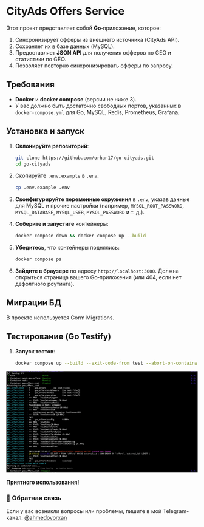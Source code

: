 # CityAds Offers Service

Этот проект представляет собой **Go**‑приложение, которое:

1. Синхронизирует офферы из внешнего источника (CityAds API).
2. Сохраняет их в базе данных (MySQL).
3. Предоставляет **JSON API** для получения офферов по GEO и статистики по GEO.
4. Позволяет повторно синхронизировать офферы по запросу.

## Требования

- **Docker** и **docker compose** (версии не ниже 3).
- У вас должно быть достаточно свободных портов, указанных в `docker-compose.yml` для Go, MySQL, Redis, Prometheus, Grafana.

## Установка и запуск

1. **Склонируйте репозиторий**:

   ```bash
   git clone https://github.com/orhan17/go-cityads.git
   cd go-cityads
   ```

2. Скопируйте `.env.example` в `.env`:
   ```bash
   cp .env.example .env
   ```

3. **Сконфигурируйте переменные окружения** в `.env`, указав данные для MySQL и прочие настройки (например, `MYSQL_ROOT_PASSWORD`, `MYSQL_DATABASE`, `MYSQL_USER`, `MYSQL_PASSWORD` и т. д.).

4. **Соберите и запустите** контейнеры:

   ```bash
   docker compose down && docker compose up --build
   ```

5. **Убедитесь**, что контейнеры поднялись:

   ```bash
   docker compose ps
   ```

6. **Зайдите в браузере** по адресу `http://localhost:3000`. Должна открыться страница вашего Go‑приложения (или 404, если нет дефолтного роутинга).

## Миграции БД

В проекте используется Gorm Migrations.

## Тестирование (Go Testify)

1. **Запуск тестов**:
   ```bash
   docker compose up --build --exit-code-from test --abort-on-container-exit test
   ```
![Screenshot2](screenshot_for_tests.png)

**Приятного использования!**

### 📩 Обратная связь
Если у вас возникли вопросы или проблемы, пишите в мой Telegram-канал: [@ahmedovorxan](https://t.me/ahmedovorxan)